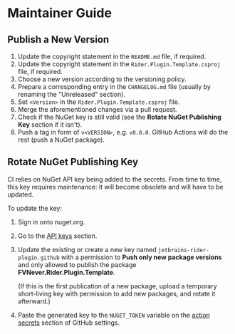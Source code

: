 <!--
SPDX-FileCopyrightText: 2024-2025 Friedrich von Never <friedrich@fornever.me>

SPDX-License-Identifier: Apache-2.0
-->

Maintainer Guide
================

Publish a New Version
---------------------
1. Update the copyright statement in the `README.md` file, if required.
2. Update the copyright statement in the `Rider.Plugin.Template.csproj` file, if required.
3. Choose a new version according to the versioning policy.
4. Prepare a corresponding entry in the `CHANGELOG.md` file (usually by renaming the "Unreleased" section).
5. Set `<Version>` in the `Rider.Plugin.Template.csproj` file.
6. Merge the aforementioned changes via a pull request.
7. Check if the NuGet key is still valid (see the **Rotate NuGet Publishing Key** section if it isn't).
8. Push a tag in form of `v<VERSION>`, e.g. `v0.0.0`. GitHub Actions will do the rest (push a NuGet package).

Rotate NuGet Publishing Key
---------------------------
CI relies on NuGet API key being added to the secrets. From time to time, this key requires maintenance: it will become obsolete and will have to be updated.

To update the key:

1. Sign in onto nuget.org.
2. Go to the [API keys][nuget.api-keys] section.
3. Update the existing or create a new key named `jetbrains-rider-plugin.github` with a permission to **Push only new package versions** and only allowed to publish the package **FVNever.Rider.Plugin.Template**.

   (If this is the first publication of a new package, upload a temporary short-living key with permission to add new packages, and rotate it afterward.)
4. Paste the generated key to the `NUGET_TOKEN` variable on the [action secrets][github.secrets] section of GitHub settings.

[github.secrets]: https://github.com/ForNeVeR/rider-plugin-template/settings/secrets/actions
[nuget.api-keys]: https://www.nuget.org/account/apikeys
